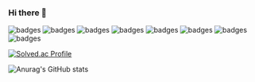 ### Hi there 👋
![badges](https://img.shields.io/badge/HTML5-E34F26?style=for-the-badge&logo=HTML5&logoColor=white)
![badges](https://img.shields.io/badge/CSS3-1572B6?style=for-the-badge&logo=CSS3&logoColor=white)
![badges](https://img.shields.io/badge/Javascript-F7DF1E?style=for-the-badge&logo=JavaScript&logoColor=white)
![badges](https://img.shields.io/badge/jQuery-0769AD?style=for-the-badge&logo=jQuery&logoColor=white)
![badges](https://img.shields.io/badge/Django-092E20?style=for-the-badge&logo=Django&logoColor=white)
![badges](https://img.shields.io/badge/MySQL-4479A1?style=for-the-badge&logo=MySQL&logoColor=white)
![badges](https://img.shields.io/badge/Python-3776AB1?style=for-the-badge&logo=Python&logoColor=white)
![badges](https://img.shields.io/badge/Java-007396?style=for-the-badge&logo=Java&logoColor=white)<br/>


[![Solved.ac Profile](http://mazassumnida.wtf/api/generate_badge?boj=yaena99)](https://solved.ac/yaena99)<br/>

![Anurag's GitHub stats](https://github-readme-stats.vercel.app/api?username=yaena1223&show_icons=true&theme=radical)
